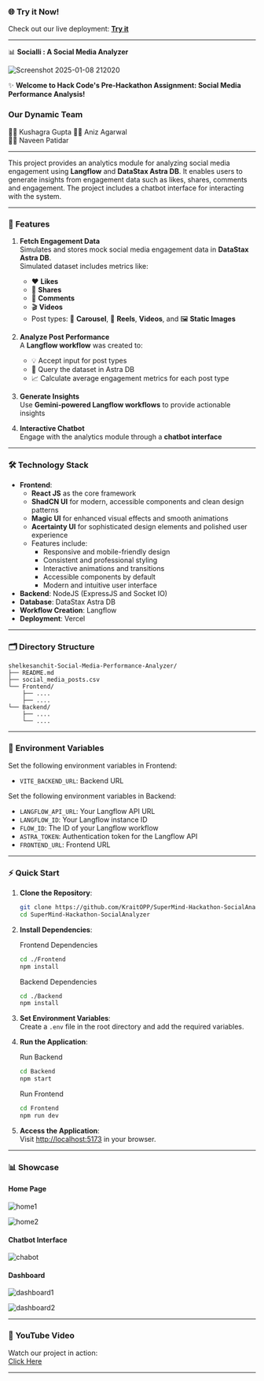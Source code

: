 ### 🌐 **Try it Now!**  
Check out our live deployment: [**Try it**](https://super-mind-hackathon-social-analyzer.vercel.app/)  

---

📊 **Socialli : A Social Media Analyzer**

![Screenshot 2025-01-08 212020](https://res.cloudinary.com/dzgllt3ca/image/upload/v1736361988/Screenshot_2025-01-09_001305_slddsw.png)

✨ **Welcome to Hack Code's Pre-Hackathon Assignment: Social Media Performance Analysis!**  

### **Our Dynamic Team**  
👨‍💻 Kushagra Gupta 
👨‍💻 Aniz Agarwal  
👨‍💻 Naveen Patidar

---

This project provides an analytics module for analyzing social media engagement using **Langflow** and **DataStax Astra DB**. It enables users to generate insights from engagement data such as likes, shares, comments and engagement. The project includes a chatbot interface for interacting with the system.

-----

### 🚀 **Features**  
1. **Fetch Engagement Data**  
   Simulates and stores mock social media engagement data in **DataStax Astra DB**.  
   Simulated dataset includes metrics like:  
   - ❤️ **Likes**  
   - 💪 **Shares**  
   - 💬 **Comments**  
   - 🎬 **Videos**  
   - Post types: 🎢 **Carousel**, 🎥 **Reels**, **Videos**, and 🖼️ **Static Images**  

2. **Analyze Post Performance**  
   A **Langflow workflow** was created to:  
   - 💡 Accept input for post types
   - 🔎 Query the dataset in Astra DB
   - 📈 Calculate average engagement metrics for each post type

3. **Generate Insights**  
   Use **Gemini-powered Langflow workflows** to provide actionable insights  

4. **Interactive Chatbot**  
   Engage with the analytics module through a **chatbot interface**  

---

### 🛠️ **Technology Stack**  
- **Frontend**: 
  - **React JS** as the core framework
  - **ShadCN UI** for modern, accessible components and clean design patterns
  - **Magic UI** for enhanced visual effects and smooth animations
  - **Acertainty UI** for sophisticated design elements and polished user experience
  - Features include:
    - Responsive and mobile-friendly design
    - Consistent and professional styling
    - Interactive animations and transitions
    - Accessible components by default
    - Modern and intuitive user interface
- **Backend**: NodeJS (ExpressJS and Socket IO)
- **Database**: DataStax Astra DB  
- **Workflow Creation**: Langflow  
- **Deployment**: Vercel  

---

### 🗂️ **Directory Structure**  
```
shelkesanchit-Social-Media-Performance-Analyzer/
├── README.md
├── social_media_posts.csv
└── Frontend/
    ├── ....
    ├── ....
└── Backend/
    ├── ....
    └── ....
```

---

### 🧩 **Environment Variables**  
Set the following environment variables in Frontend:  
- `VITE_BACKEND_URL`: Backend URL   

Set the following environment variables in Backend:  
- `LANGFLOW_API_URL`: Your Langflow API URL  
- `LANGFLOW_ID`: Your Langflow instance ID  
- `FLOW_ID`: The ID of your Langflow workflow  
- `ASTRA_TOKEN`: Authentication token for the Langflow API  
- `FRONTEND_URL`: Frontend URL  

---

### ⚡ **Quick Start**  

1. **Clone the Repository**:  
   ```bash
   git clone https://github.com/KraitOPP/SuperMind-Hackathon-SocialAnalyzer.git
   cd SuperMind-Hackathon-SocialAnalyzer
   ```  

2. **Install Dependencies**:  

   Frontend Dependencies
   ```bash
   cd ./Frontend
   npm install
   ```  

   Backend Dependencies
   ```bash
   cd ./Backend
   npm install
   ```  

3. **Set Environment Variables**:  
   Create a `.env` file in the root directory and add the required variables.  

4. **Run the Application**:  
   
   Run Backend
   ```bash
   cd Backend
   npm start
   ```  

   Run Frontend
   ```bash
   cd Frontend
   npm run dev
   ```  

5. **Access the Application**:  
   Visit [http://localhost:5173](http://localhost:5173) in your browser.  

---

### 📊 **Showcase**  

#### **Home Page**  
![home1](https://res.cloudinary.com/dzgllt3ca/image/upload/v1736361988/Screenshot_2025-01-09_001305_slddsw.png)

![home2](https://res.cloudinary.com/dzgllt3ca/image/upload/v1736362002/Screenshot_2025-01-09_001315_dghn1b.png)

#### **Chatbot Interface**  
![chabot](https://res.cloudinary.com/dzgllt3ca/image/upload/v1736428570/Screenshot_2025-01-09_184455_tmewxe.png)

#### **Dashboard**  
![dashboard1](https://res.cloudinary.com/dzgllt3ca/image/upload/v1736362000/Screenshot_2025-01-09_001335_rvibig.png)

![dashboard2](https://res.cloudinary.com/dzgllt3ca/image/upload/v1736361997/Screenshot_2025-01-09_001409_amadjj.png)

---

### 🎥 **YouTube Video**  
Watch our project in action:  
[Click Here](https://youtu.be/YhnVyss8x8o)

---
